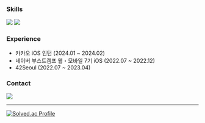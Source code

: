### Skills
<img src="https://img.shields.io/badge/iOS-000000?style=flat-square&logo=Apple&logoColor=white"/></a>
<img src="https://img.shields.io/badge/Swift-F05138?style=flat-square&logo=Swift&logoColor=white"/></a>

### Experience
- 카카오 iOS 인턴 (2024.01 ~ 2024.02)
- 네이버 부스트캠프 웹・모바일 7기 iOS (2022.07 ~ 2022.12)
- 42Seoul (2022.07 ~ 2023.04)

### Contact
<a href="mailto:jisuhongeism@gmail.com"><img src="https://img.shields.io/badge/gmail-EA4335?style=flat-square&logo=Gmail&logoColor=white"/></a>

---

 [![Solved.ac Profile](http://mazassumnida.wtf/api/v2/generate_badge?boj=jisu3702)](https://solved.ac/jisu3702) 
